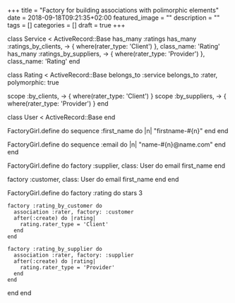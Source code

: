 +++
title =  "Factory for building associations with polimorphic elements"
date = 2018-09-18T09:21:35+02:00
featured_image = ""
description = ""
tags = []
categories = []
draft = true
+++

class Service < ActiveRecord::Base
  has_many :ratings
  has_many :ratings_by_clients,   -> { where(rater_type: 'Client') }, class_name: 'Rating'
  has_many :ratings_by_suppliers, -> { where(rater_type: 'Provider') }, class_name: 'Rating'
end

class Rating < ActiveRecord::Base
  belongs_to :service
  belongs_to :rater, polymorphic: true

  scope :by_clients,   -> { where(rater_type: 'Client') }
  scope :by_suppliers, -> { where(rater_type: 'Provider') }
end

class User < ActiveRecord::Base
end

FactoryGirl.define do
  sequence :first_name do |n|
    "firstname-#{n}"
  end
end

FactoryGirl.define do
  sequence :email do |n|
    "name-#{n}@name.com"
  end
end

FactoryGirl.define do
  factory :supplier, class: User do
    email
    first_name
  end

  factory :customer, class: User do
    email
    first_name
  end
end

FactoryGirl.define do
  factory :rating do
    stars 3

    factory :rating_by_customer do
      association :rater, factory: :customer
      after(:create) do |rating|
        rating.rater_type = 'Client'
      end
    end

    factory :rating_by_supplier do
      association :rater, factory: :supplier
      after(:create) do |rating|
        rating.rater_type = 'Provider'
      end
    end
  end
end

